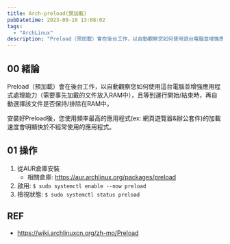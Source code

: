 ```yaml
---
title: Arch-preload(預加載)
pubDatetime: 2023-09-10 13:08:02
tags:
  - "ArchLinux"
description: "Preload（預加載）會在後台工作，以自動觀察您如何使用這台電腦並增強應用程式處理能力（需要事先加戴的文件放入RAM中），且等到運行開始/結束時，再自動選擇該文件是否保持/排除在RAM中。"
---
```


## 00 緒論

Preload（預加載）會在後台工作，以自動觀察您如何使用這台電腦並增強應用程式處理能力（需要事先加戴的文件放入RAM中），且等到運行開始/結束時，再自動選擇該文件是否保持/排除在RAM中。

安裝好Preload後，您使用頻率最高的應用程式(ex: 網頁遊覽器&辦公套件)的加載速度會明顯快於不經常使用的應用程式。

<!--more-->

## 01 操作

1. 從AUR倉庫安裝
   - 相關倉庫: https://aur.archlinux.org/packages/preload
2. 啟用: `$ sudo systemctl enable --now preload`
3. 檢視狀態: `$ sudo systemctl status preload`

## REF

- https://wiki.archlinuxcn.org/zh-mo/Preload
